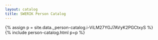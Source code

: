 ```yaml
---
layout: catalog
title: SWERIK Person Catalog
---
```

{% assign p = site.data._person-catalog.i-ViLM27YGJ7AVyK2PGCtxyS %}
{% include person-catalog.html p=p %}

